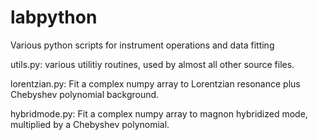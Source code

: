 # labpython
Various python scripts for instrument operations and data fitting

utils.py: various utilitiy routines, used by almost all other source files.

lorentzian.py: Fit a complex numpy array to Lorentzian resonance plus Chebyshev polynomial background.

hybridmode.py: Fit a complex numpy array to magnon hybridized mode, multiplied by a Chebyshev polynomial.
